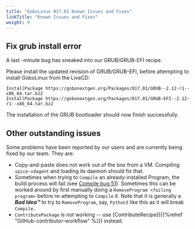 ```yaml
---
title: "GoboLinux 017.01 Known Issues and Fixes"
linkTitle: "Known Issues and Fixes"
weight: 9
---
```


## Fix grub install error

A last -minute bug has sneaked into our GRUB/GRUB-EFI recipe.

Please install the updated revision of GRUB/GRUB-EFI, before attempting to install GoboLinux from the LiveCD:
```fish
InstallPackage https://gobonextgen.org/Packages/017.01/GRUB--2.12-r1--x86_64.tar.bz2
InstallPackage https://gobonextgen.org/Packages/017.01/GRUB-EFI--2.12-r1--x86_64.tar.bz2
```
The installation of the GRUB bootloader should now finish successfully.

## Other outstanding issues

Some problems have been reported by our users and are currently being fixed by
our team. They are:

-   Copy-and-paste does not work out of the box from a VM. Compiling
    `spice-vdagent` and loading its daemon should fix that.
-   Sometimes when trying to `Compile` an already-installed Program, the build
    process will fail (see
    [Compile bug 51](https://github.com/gobolinux/Compile/issues/51)). Sometimes
    this can be worked around by first manually doing a
    `RemoveProgram <failing program>` before re-attempting to `Compile` it. Note
    that it is generally a _**Bad Idea™**_ to try to `RemoveProgram`, say,
    `Python3` like this as it will break `Compile`.
-   `ContributePackage` is not working -- use
    [ContributeRecipe]({{%relref "GitHub-contributor-workflow" %}}) instead.
